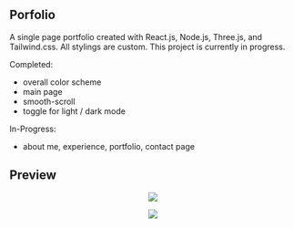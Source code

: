 ## Porfolio

A single page portfolio created with React.js, Node.js, Three.js, and Tailwind.css. All stylings are custom. This project is currently in progress. 

Completed:

* overall color scheme
* main page
* smooth-scroll
* toggle for light / dark mode

In-Progress:

* about me, experience, portfolio, contact page

## Preview

<p align="center">
  <img src="https://user-images.githubusercontent.com/91434717/170166921-8ec46e02-0a48-4688-8dea-3fedb1a09ad7.gif" />
</p>

<p align="center">
  <img src="https://user-images.githubusercontent.com/91434717/170166925-bc2e6ad8-6833-4a05-b714-4c809e9eb352.gif" />
</p>


